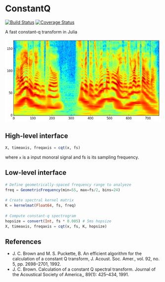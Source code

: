 # ConstantQ

[![Build Status](https://travis-ci.org/r9y9/ConstantQ.jl.svg?branch=master)](https://travis-ci.org/r9y9/ConstantQ.jl)
[![Coverage Status](https://coveralls.io/repos/r9y9/ConstantQ.jl/badge.svg?branch=master)](https://coveralls.io/r/r9y9/ConstantQ.jl?branch=master)

A fast constant-q transform in Julia

![](examples/constant-q-spectrogram.png)

## High-level interface

```julia
X, timeaxis, freqaxis = cqt(x, fs)
```

where `x` is a input monoral signal and fs is its sampling frequency.

## Low-level interface

```julia
# Define geometrically-spaced frequency range to analyeze
freq = GeometricFrequency(min=55, max=fs/2, bins=24)

# Create spectral kernel matrix
K = kernelmat(Float64, fs, freq)

# Compute constant-q spectrogram
hopsize = convert(Int, fs * 0.005) # 5ms hopsize
X, timeaxis, freqaxis = cqt(x, fs, K, hopsize)
```

## References

- J. C. Brown and M. S. Puckette, B. An efficient algorithm for the calculation of a constant Q transform, J. Acoust. Soc. Amer., vol. 92, no. 5, pp. 2698–2701, 1992.
- J. C. Brown. Calculation of a constant Q spectral transform. Journal of the Acoustical Society of America,, 89(1): 425–434, 1991.
